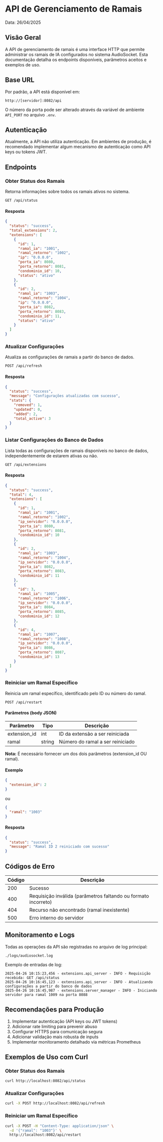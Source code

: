 # API de Gerenciamento de Ramais

Data: 26/04/2025

## Visão Geral

A API de gerenciamento de ramais é uma interface HTTP que permite administrar os ramais de IA configurados no sistema AudioSocket. Esta documentação detalha os endpoints disponíveis, parâmetros aceitos e exemplos de uso.

## Base URL

Por padrão, a API está disponível em:

```
http://[servidor]:8082/api
```

O número da porta pode ser alterado através da variável de ambiente `API_PORT` no arquivo `.env`.

## Autenticação

Atualmente, a API não utiliza autenticação. Em ambientes de produção, é recomendado implementar algum mecanismo de autenticação como API keys ou tokens JWT.

## Endpoints

### Obter Status dos Ramais

Retorna informações sobre todos os ramais ativos no sistema.

```
GET /api/status
```

#### Resposta

```json
{
  "status": "success",
  "total_extensions": 2,
  "extensions": [
    {
      "id": 1,
      "ramal_ia": "1001",
      "ramal_retorno": "1002",
      "ip": "0.0.0.0",
      "porta_ia": 8080,
      "porta_retorno": 8081,
      "condominio_id": 10,
      "status": "ativo"
    },
    {
      "id": 2,
      "ramal_ia": "1003",
      "ramal_retorno": "1004",
      "ip": "0.0.0.0",
      "porta_ia": 8082,
      "porta_retorno": 8083,
      "condominio_id": 11,
      "status": "ativo"
    }
  ]
}
```

### Atualizar Configurações

Atualiza as configurações de ramais a partir do banco de dados.

```
POST /api/refresh
```

#### Resposta

```json
{
  "status": "success",
  "message": "Configurações atualizadas com sucesso",
  "stats": {
    "removed": 1,
    "updated": 0,
    "added": 2,
    "total_active": 3
  }
}
```

### Listar Configurações do Banco de Dados

Lista todas as configurações de ramais disponíveis no banco de dados, independentemente de estarem ativas ou não.

```
GET /api/extensions
```

#### Resposta

```json
{
  "status": "success",
  "total": 4,
  "extensions": [
    {
      "id": 1,
      "ramal_ia": "1001",
      "ramal_retorno": "1002",
      "ip_servidor": "0.0.0.0",
      "porta_ia": 8080,
      "porta_retorno": 8081,
      "condominio_id": 10
    },
    {
      "id": 2,
      "ramal_ia": "1003",
      "ramal_retorno": "1004",
      "ip_servidor": "0.0.0.0",
      "porta_ia": 8082,
      "porta_retorno": 8083,
      "condominio_id": 11
    },
    {
      "id": 3,
      "ramal_ia": "1005",
      "ramal_retorno": "1006",
      "ip_servidor": "0.0.0.0",
      "porta_ia": 8084,
      "porta_retorno": 8085,
      "condominio_id": 12
    },
    {
      "id": 4,
      "ramal_ia": "1007",
      "ramal_retorno": "1008",
      "ip_servidor": "0.0.0.0",
      "porta_ia": 8086,
      "porta_retorno": 8087,
      "condominio_id": 13
    }
  ]
}
```

### Reiniciar um Ramal Específico

Reinicia um ramal específico, identificado pelo ID ou número do ramal.

```
POST /api/restart
```

#### Parâmetros (body JSON)

| Parâmetro | Tipo | Descrição |
|-----------|------|-----------|
| extension_id | int | ID da extensão a ser reiniciada |
| ramal | string | Número do ramal a ser reiniciado |

**Nota:** É necessário fornecer um dos dois parâmetros (extension_id OU ramal).

#### Exemplo

```json
{
  "extension_id": 2
}
```

ou

```json
{
  "ramal": "1003"
}
```

#### Resposta

```json
{
  "status": "success",
  "message": "Ramal ID 2 reiniciado com sucesso"
}
```

## Códigos de Erro

| Código | Descrição |
|--------|-----------|
| 200 | Sucesso |
| 400 | Requisição inválida (parâmetros faltando ou formato incorreto) |
| 404 | Recurso não encontrado (ramal inexistente) |
| 500 | Erro interno do servidor |

## Monitoramento e Logs

Todas as operações da API são registradas no arquivo de log principal:

```
./logs/audiosocket.log
```

Exemplo de entradas de log:

```
2025-04-26 10:15:23,456 - extensions.api_server - INFO - Requisição recebida: GET /api/status
2025-04-26 10:16:45,123 - extensions.api_server - INFO - Atualizando configurações a partir do banco de dados
2025-04-26 10:16:45,987 - extensions.server_manager - INFO - Iniciando servidor para ramal 1009 na porta 8088
```

## Recomendações para Produção

1. Implementar autenticação (API keys ou JWT tokens)
2. Adicionar rate limiting para prevenir abuso 
3. Configurar HTTPS para comunicação segura
4. Adicionar validação mais robusta de inputs
5. Implementar monitoramento detalhado via métricas Prometheus

## Exemplos de Uso com Curl

### Obter Status dos Ramais

```bash
curl http://localhost:8082/api/status
```

### Atualizar Configurações

```bash
curl -X POST http://localhost:8082/api/refresh
```

### Reiniciar um Ramal Específico

```bash
curl -X POST -H "Content-Type: application/json" \
  -d '{"ramal": "1003"}' \
  http://localhost:8082/api/restart
```